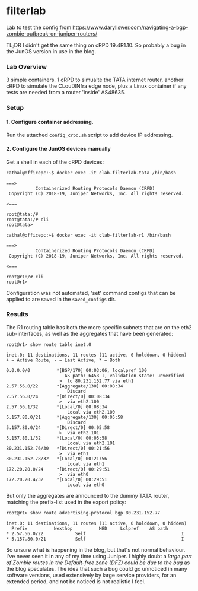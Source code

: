 # filterlab

Lab to test the config from https://www.daryllswer.com/navigating-a-bgp-zombie-outbreak-on-juniper-routers/

TL;DR I didn't get the same thing on cRPD 19.4R1.10.  So probably a bug in the JunOS version in use in the blog.

### Lab Overview

3 simple containers.  1 cRPD to simualte the TATA internet router, another cRPD to simulate the CLouDINfra edge node, plus a Linux container if any tests are needed from a router 'inside' AS48635.

### Setup

#### 1. Configure container addressing.

Run the attached `config_crpd.sh` script to add device IP addressing.

#### 2. Configure the JunOS devices manually

Get a shell in each of the cRPD devices:
```
cathal@officepc:~$ docker exec -it clab-filterlab-tata /bin/bash 

===>
           Containerized Routing Protocols Daemon (CRPD)
 Copyright (C) 2018-19, Juniper Networks, Inc. All rights reserved.
                                                                    <===

root@tata:/# 
root@tata:/# cli
root@tata> 
```

```
cathal@officepc:~$ docker exec -it clab-filterlab-r1 /bin/bash

===>
           Containerized Routing Protocols Daemon (CRPD)
 Copyright (C) 2018-19, Juniper Networks, Inc. All rights reserved.
                                                                    <===

root@r1:/# cli
root@r1>
```

Configuration was not automated, 'set' command configs that can be applied to are saved in the `saved_configs` dir.


### Results

The R1 routing table has both the more specific subnets that are on the eth2 sub-interfaces, as well as the aggregates that have been generated:
```
root@r1> show route table inet.0          

inet.0: 11 destinations, 11 routes (11 active, 0 holddown, 0 hidden)
+ = Active Route, - = Last Active, * = Both

0.0.0.0/0          *[BGP/170] 00:03:06, localpref 100
                      AS path: 6453 I, validation-state: unverified
                    >  to 80.231.152.77 via eth1
2.57.56.0/22       *[Aggregate/130] 00:08:34
                       Discard
2.57.56.0/24       *[Direct/0] 00:08:34
                    >  via eth2.100
2.57.56.1/32       *[Local/0] 00:08:34
                       Local via eth2.100
5.157.80.0/21      *[Aggregate/130] 00:05:58
                       Discard
5.157.80.0/24      *[Direct/0] 00:05:58
                    >  via eth2.101
5.157.80.1/32      *[Local/0] 00:05:58
                       Local via eth2.101
80.231.152.76/30   *[Direct/0] 00:21:56
                    >  via eth1
80.231.152.78/32   *[Local/0] 00:21:56
                       Local via eth1
172.20.20.0/24     *[Direct/0] 00:29:51
                    >  via eth0
172.20.20.4/32     *[Local/0] 00:29:51
                       Local via eth0
```

But only the aggregates are announced to the dummy TATA router, matching the prefix-list used in the export policy:
```
root@r1> show route advertising-protocol bgp 80.231.152.77    

inet.0: 11 destinations, 11 routes (11 active, 0 holddown, 0 hidden)
  Prefix		  Nexthop	       MED     Lclpref    AS path
* 2.57.56.0/22            Self                                    I
* 5.157.80.0/21           Self                                    I
```

So unsure what is happening in the blog, but that's not normal behaviour.  I've never seen it in any of my time using Juniper. I highly doubt a _large part of Zombie routes in the Default-free zone (DFZ) could be due to the bug_ as the blog speculates.  The idea that such a bug could go unnoticed in many software versions, used extensively by large service providers, for an extended period, and not be noticed is not realistic I feel.
